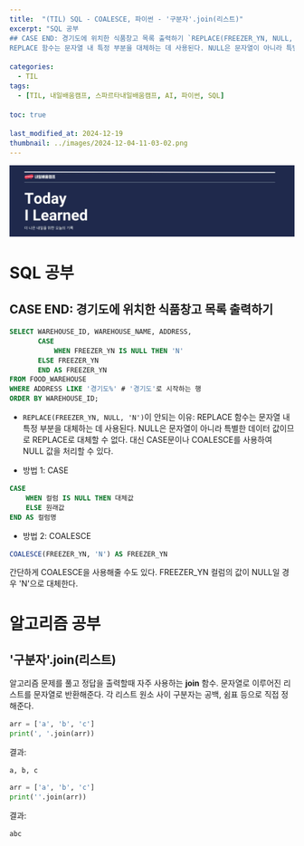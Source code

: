 ```yaml
---
title:  "(TIL) SQL - COALESCE, 파이썬 - '구분자'.join(리스트)"
excerpt: "SQL 공부
## CASE END: 경기도에 위치한 식품창고 목록 출력하기 `REPLACE(FREEZER_YN, NULL, 'N')`이 안되는 이유:
REPLACE 함수는 문자열 내 특정 부분을 대체하는 데 사용된다. NULL은 문자열이 아니라 특별한 데이터 값이므로 REPLACE로 대체할 수 없다. "

categories:
  - TIL
tags:
  - [TIL, 내일배움캠프, 스파르타내일배움캠프, AI, 파이썬, SQL]

toc: true

last_modified_at: 2024-12-19
thumbnail: ../images/2024-12-04-11-03-02.png
---
```

![](/images/../images/2024-12-04-11-03-02.png)

# SQL 공부
## CASE END: 경기도에 위치한 식품창고 목록 출력하기
```sql
SELECT WAREHOUSE_ID, WAREHOUSE_NAME, ADDRESS, 
       CASE 
           WHEN FREEZER_YN IS NULL THEN 'N'
       ELSE FREEZER_YN
       END AS FREEZER_YN
FROM FOOD_WAREHOUSE
WHERE ADDRESS LIKE '경기도%' # '경기도'로 시작하는 행
ORDER BY WAREHOUSE_ID;
```
- `REPLACE(FREEZER_YN, NULL, 'N')`이 안되는 이유:
REPLACE 함수는 문자열 내 특정 부분을 대체하는 데 사용된다. NULL은 문자열이 아니라 특별한 데이터 값이므로 REPLACE로 대체할 수 없다. 대신 CASE문이나 COALESCE를 사용하여 NULL 값을 처리할 수 있다.

- 방법 1: CASE   
```sql
CASE 
    WHEN 컬럼 IS NULL THEN 대체값
    ELSE 원래값
END AS 컬럼명
```

- 방법 2: COALESCE  
```sql
COALESCE(FREEZER_YN, 'N') AS FREEZER_YN
```
간단하게 COALESCE을 사용해줄 수도 있다. FREEZER_YN 컬럼의 값이 NULL일 경우 'N'으로 대체한다. 

# 알고리즘 공부
## '구분자'.join(리스트)
알고리즘 문제를 풀고 정답을 출력할때 자주 사용하는 **join** 함수. 문자열로 이루어진 리스트를 문자열로 반환해준다. 각 리스트 원소 사이 구분자는 공백, 쉼표 등으로 직접 정해준다.

```py
arr = ['a', 'b', 'c']
print(', '.join(arr))
```

결과:   
```
a, b, c
```

```py
arr = ['a', 'b', 'c']
print(''.join(arr))
```

결과:   
```
abc
```
